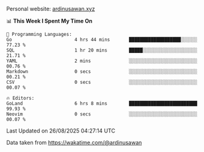 Personal website: [ardinusawan.xyz](https://ardinusawan.xyz)

<!--START_SECTION:waka-->
📊 **This Week I Spent My Time On** 

```text
💬 Programming Languages: 
Go                       4 hrs 44 mins       ███████████████████░░░░░░   77.23 % 
SQL                      1 hr 20 mins        █████░░░░░░░░░░░░░░░░░░░░   21.71 % 
YAML                     2 mins              ░░░░░░░░░░░░░░░░░░░░░░░░░   00.76 % 
Markdown                 0 secs              ░░░░░░░░░░░░░░░░░░░░░░░░░   00.21 % 
CSV                      0 secs              ░░░░░░░░░░░░░░░░░░░░░░░░░   00.07 % 

🔥 Editors: 
GoLand                   6 hrs 8 mins        █████████████████████████   99.93 % 
Neovim                   0 secs              ░░░░░░░░░░░░░░░░░░░░░░░░░   00.07 % 
```


 Last Updated on 26/08/2025 04:27:14 UTC
<!--END_SECTION:waka-->
Data taken from https://wakatime.com/@ardinusawan
